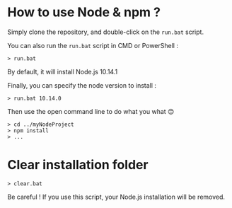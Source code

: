 # How to use Node & npm ?

Simply clone the repository, and double-click on the `run.bat` script.

You can also run the `run.bat` script in CMD or PowerShell :
```
> run.bat
```
By default, it will install Node.js 10.14.1

Finally, you can specify the node version to install :

```
> run.bat 10.14.0
```

Then use the open command line to do what you what 😊

```
> cd ../myNodeProject
> npm install
> ...
```

# Clear installation folder

```
> clear.bat
```

Be careful ! If you use this script, your Node.js installation will be removed.
